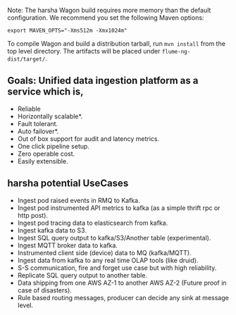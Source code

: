 <!--
Licensed to the Apache Software Foundation (ASF) under one
or more contributor license agreements.  See the NOTICE file
distributed with this work for additional information
regarding copyright ownership.  The ASF licenses this file
to you under the Apache License, Version 2.0 (the
"License"); you may not use this file except in compliance
with the License.  You may obtain a copy of the License at

  http://www.apache.org/licenses/LICENSE-2.0

Unless required by applicable law or agreed to in writing,
software distributed under the License is distributed on an
"AS IS" BASIS, WITHOUT WARRANTIES OR CONDITIONS OF ANY
KIND, either express or implied.  See the License for the
specific language governing permissions and limitations
under the License.
-->

Note: The harsha Wagon build requires more memory than the default configuration.
We recommend you set the following Maven options:

`export MAVEN_OPTS="-Xms512m -Xmx1024m"`

To compile Wagon and build a distribution tarball, run `mvn install` from the
top level directory. The artifacts will be placed under `flume-ng-dist/target/`.

## Goals: Unified data ingestion platform as a service which is,
* Reliable
* Horizontally scalable*.
* Fault tolerant.
* Auto failover*.
* Out of box support for audit and latency metrics.
* One click pipeline setup.
* Zero operable cost.
* Easily extensible.

## harsha potential UseCases 
* Ingest pod raised events in RMQ to Kafka.
* Ingest pod instrumented API metrics to kafka (as a simple thrift rpc or http post).
* Ingest pod tracing data to elasticsearch from kafka.
* Ingest kafka data to S3.
* Ingest SQL query output to kafka/S3/Another table (experimental).
* Ingest MQTT broker data to kafka.
* Instrumented client side (device) data to MQ  (kafka/MQTT).
* Ingest data from kafka to any real time OLAP tools (like druid).
* S-S communication, fire and forget use case but with high reliability.
* Replicate SQL query output to another table.
* Data shipping from one AWS AZ-1 to another AWS AZ-2 (Future proof in case of disasters).
* Rule based routing messages, producer can decide any sink at message level.
